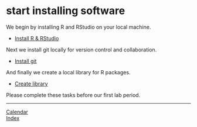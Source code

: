 
# start installing software

We begin by installing R and RStudio on your local machine.

  - [Install R & RStudio](cm502_install-r-rstudio.md)

Next we install git locally for version control and collaboration.

  - [Install git](cm503_install-git.md)

And finally we create a local library for R packages.

  - [Create library](cm504_library.md)

Please complete these tasks before our first lab period.

-----

[Calendar](../README.md#calendar)  
[Index](../README.md#index)
